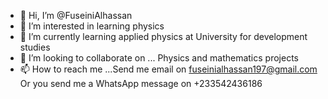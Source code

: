 - 👋 Hi, I’m @FuseiniAlhassan
- 👀 I’m interested in learning physics
- 🌱 I’m currently learning applied physics at University for development studies
- 💞️ I’m looking to collaborate on ... Physics and mathematics projects
- 📫 How to reach me ...Send me email on fuseinialhassan197@gmail.com
Or you send me a WhatsApp message on +233542436186

<!---
FuseiniAlhassan/FuseiniAlhassan is a ✨ special ✨ repository because its `README.md` (this file) appears on your GitHub profile.
You can click the Preview link to take a look at your changes.
--->
